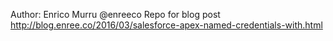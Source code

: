 Author: Enrico Murru
@enreeco 
Repo for blog post http://blog.enree.co/2016/03/salesforce-apex-named-credentials-with.html